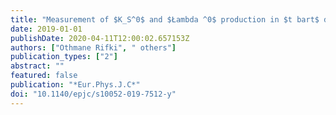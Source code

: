 ```yaml
---
title: "Measurement of $K_S^0$ and $Łambda ^0$ production in $t bart$ dileptonic events in pp collisions at $sqrts =$ 7 TeV with the ATLAS detector"
date: 2019-01-01
publishDate: 2020-04-11T12:00:02.657153Z
authors: ["Othmane Rifki", " others"]
publication_types: ["2"]
abstract: ""
featured: false
publication: "*Eur.Phys.J.C*"
doi: "10.1140/epjc/s10052-019-7512-y"
---
```


